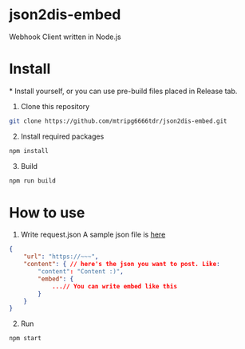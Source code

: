 # json2dis-embed
Webhook Client written in Node.js

# Install
\* Install yourself, or you can use pre-build files placed in Release tab.
1. Clone this repository
```bash
git clone https://github.com/mtripg6666tdr/json2dis-embed.git
```
2. Install required packages
```bash
npm install
```
3. Build
```bash
npm run build
```
# How to use
1. Write request.json
A sample json file is [here](request.json)
```json
{
    "url": "https://~~~",
    "content": { // here's the json you want to post. Like:
        "content": "Content :)",
        "embed": {
            ...// You can write embed like this
        }
    }
}
```
2. Run
```bash
npm start
```